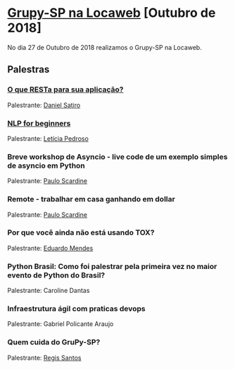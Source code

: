 # [Grupy-SP na Locaweb][0] [Outubro de 2018]

No dia 27 de Outubro de 2018 realizamos o Grupy-SP na Locaweb.


## Palestras

### [O que RESTa para sua aplicação?](https://pt.slideshare.net/DanielSatiro/o-que-resta-para-sua-aplicao)

Palestrante: [Daniel Satiro](https://github.com/danielsatiro)

### [NLP for beginners](https://pt.slideshare.net/LetciaPedroso2/nlp-for-beginners-120883352)

Palestrante: [Letícia Pedroso](https://github.com/leticiaspedroso)

### Breve workshop de Asyncio - live code de um exemplo simples de asyncio em Python

Palestrante: [Paulo Scardine](https://github.com/scardine)

### Remote - trabalhar em casa ganhando em dollar

Palestrante: [Paulo Scardine](https://github.com/scardine)

### Por que você ainda não está usando TOX?

Palestrante: [Eduardo Mendes](https://github.com/dunossauro)

### Python Brasil: Como foi palestrar pela primeira vez no maior evento de Python do Brasil?

Palestrante: Caroline Dantas

### Infraestrutura ágil com praticas devops

Palestrante: Gabriel Policante Araujo

### Quem cuida do GruPy-SP?

Palestrante: [Regis Santos](https://github.com/rg3915)






[0]: https://www.meetup.com/pt-BR/Grupy-SP/events/253991315/
